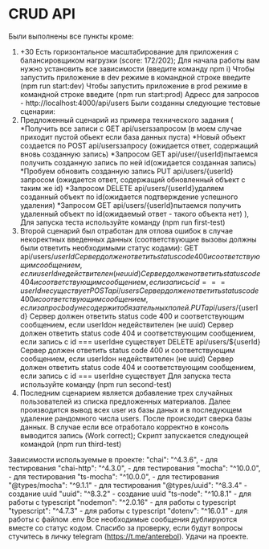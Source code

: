 # CRUD API
Были выполнены все пункты кроме: 
  1. +30 Есть горизонтальное масштабирование для приложения с балансировщиком нагрузки (score: 172/202);
Для начала работы вам нужно установить все зависимости (введите команду npm i)
Чтобы запустить приложение в dev режиме в командной строке введите (npm run start:dev)
Чтобы запустить приложение в prod режиме в командной строке введите (npm run start:prod)
Адресс для запросов - http://localhost:4000/api/users
Были созданны следующие тестовые сценарии: 
1. Предложенный сценарий из примера технического задания (
  *Получить все записи с GET api/usersзапросом (в моем случае приходит пустой обьект если база данных пуста)
  *Новый объект создается по POST api/usersзапросу (ожидается ответ, содержащий вновь созданную запись)
  *Запросом GET api/user/{userId}пытаемся получить созданную запись по ней id(ожидается созданная запись)
  *Пробуем обновить созданную запись PUT api/users/{userId}запросом (ожидается ответ, содержащий обновленный объект с таким же id)
  *Запросом DELETE api/users/{userId}удаляем созданный объект по id(ожидается подтверждение успешного удаления)
  *Запросом GET api/users/{userId}пытаемся получить удаленный объект по id(ожидаемый ответ - такого объекта нет)
),
  Для запуска теста используйте команду (npm run first-test)
2. Второй сценарий был отработан для отлова ошибок в случае некоректных введенных данных (соответствующие вызовы должны были ответить необходимыми статус кодами):
  GET api/users/${userId}
    Сервер должен ответить status code 400 и соответствующим сообщением, если userId недействителен (не uuid)
    Сервер должен ответить status code 404 и соответствующим сообщением, если запись с id === userId не существует
  POST api/users
    Сервер должен ответить status code 400 и соответствующим сообщением, если запрос body не содержит обязательных полей.
  PUT api/users/${userId}
    Сервер должен ответить status code 400 и соответствующим сообщением, если userIdон недействителен (не uuid)
    Сервер должен ответить status code 404 и соответствующим сообщением, если запись с id === userIdне существует
  DELETE api/users/${userId}
    Сервер должен ответить status code 400 и соответствующим сообщением, если userIdон недействителен (не uuid)
    Сервер должен ответить status code 404 и соответствующим сообщением, если запись с id === userIdне существует
  Для запуска теста используйте команду (npm run second-test)
3. Последним сценарием является добавление трех случайных пользователей из списка предложенных материалов. Далее производится вывод всех user из базы даных и в последующем удаление рандомного числа users. После происходит сверка базы данных. В случае если все отработало корректно в консоль выводится запись (Work correct);
Скрипт запускается следующей командой (npm run third-test)

Зависимости используемые в проекте:
  "chai": "^4.3.6", - для тестирования
  "chai-http": "^4.3.0", - для тестирования
  "mocha": "^10.0.0", - для тестирования
  "ts-mocha": "^10.0.0", - для тестирования
  "@types/mocha": "^9.1.1" - для тестирования
  "@types/uuid": "^8.3.4" - создание uuid
  "uuid": "^8.3.2" - создание uuid
  "ts-node": "^10.8.1" - для работы с typescript
  "nodemon": "^2.0.16" - для работы с typescript
  "typescript": "^4.7.3" - для работы с typescript
  "dotenv": "^16.0.1" - для работы с файлом .env
Все необходимые сообщения дублируются вместе со статус кодом.
Спасибо за проверку, если будут вопросы стучитесь в личку telegram (https://t.me/anterebol). Удачи на проекте.


